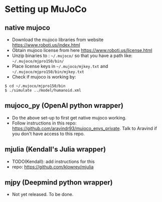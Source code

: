 # Setting up MuJoCo

## native mujoco
- Download the mujoco libraries from website https://www.roboti.us/index.html
- Obtain mujoco license from here https://www.roboti.us/license.html
- Unzip binaries to : `~/.mujoco/` so that you have a path like: `~/.mujoco/mjpro150/bin/`
- Place license keys in `~/.mujoco/mjkey.txt` and `~/.mujoco/mjpro150/bin/mjkey.txt`
- Check if mujoco is working by:
```
$ cd ~/.mujoco/mjpro150/bin
$ ./simulate ../model/humanoid.xml
```

## mujoco_py (OpenAI python wrapper)
- Do the above set-up to first get native mujoco working.
- Follow instructions in this repo: https://github.com/aravindr93/mujoco_envs_private. Talk to Aravind if you don't have access to this repo.

## mjulia (Kendall's Julia wrapper)
- TODO(Kendall): add instructions for this
- repo: https://github.com/klowrey/mjulia

## mjpy (Deepmind python wrapper)
- Not yet released. To be done.